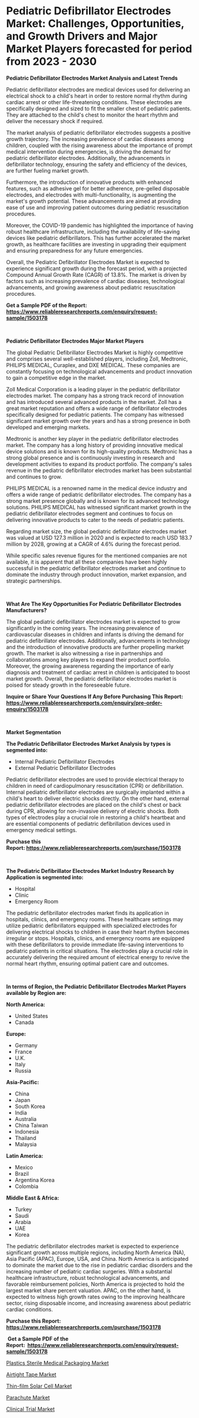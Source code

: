<p><h1>Pediatric Defibrillator Electrodes Market: Challenges, Opportunities, and Growth Drivers and Major Market Players forecasted for period from 2023 - 2030</h1></p><p><strong>Pediatric Defibrillator Electrodes Market Analysis and Latest Trends</strong></p>
<p><p>Pediatric defibrillator electrodes are medical devices used for delivering an electrical shock to a child's heart in order to restore normal rhythm during cardiac arrest or other life-threatening conditions. These electrodes are specifically designed and sized to fit the smaller chest of pediatric patients. They are attached to the child's chest to monitor the heart rhythm and deliver the necessary shock if required.</p><p>The market analysis of pediatric defibrillator electrodes suggests a positive growth trajectory. The increasing prevalence of cardiac diseases among children, coupled with the rising awareness about the importance of prompt medical intervention during emergencies, is driving the demand for pediatric defibrillator electrodes. Additionally, the advancements in defibrillator technology, ensuring the safety and efficiency of the devices, are further fueling market growth.</p><p>Furthermore, the introduction of innovative products with enhanced features, such as adhesive gel for better adherence, pre-gelled disposable electrodes, and electrodes with multi-functionality, is augmenting the market's growth potential. These advancements are aimed at providing ease of use and improving patient outcomes during pediatric resuscitation procedures.</p><p>Moreover, the COVID-19 pandemic has highlighted the importance of having robust healthcare infrastructure, including the availability of life-saving devices like pediatric defibrillators. This has further accelerated the market growth, as healthcare facilities are investing in upgrading their equipment and ensuring preparedness for any future emergencies.</p><p>Overall, the Pediatric Defibrillator Electrodes Market is expected to experience significant growth during the forecast period, with a projected Compound Annual Growth Rate (CAGR) of 13.8%. The market is driven by factors such as increasing prevalence of cardiac diseases, technological advancements, and growing awareness about pediatric resuscitation procedures.</p></p>
<p><strong>Get a Sample PDF of the Report:&nbsp; <a href="https://www.reliableresearchreports.com/enquiry/request-sample/1503178">https://www.reliableresearchreports.com/enquiry/request-sample/1503178</a></strong></p>
<p>&nbsp;</p>
<p><strong>Pediatric Defibrillator Electrodes Major Market Players</strong></p>
<p><p>The global Pediatric Defibrillator Electrodes Market is highly competitive and comprises several well-established players, including Zoll, Medtronic, PHILIPS MEDICAL, Curaplex, and DXE MEDICAL. These companies are constantly focusing on technological advancements and product innovation to gain a competitive edge in the market.</p><p>Zoll Medical Corporation is a leading player in the pediatric defibrillator electrodes market. The company has a strong track record of innovation and has introduced several advanced products in the market. Zoll has a great market reputation and offers a wide range of defibrillator electrodes specifically designed for pediatric patients. The company has witnessed significant market growth over the years and has a strong presence in both developed and emerging markets.</p><p>Medtronic is another key player in the pediatric defibrillator electrodes market. The company has a long history of providing innovative medical device solutions and is known for its high-quality products. Medtronic has a strong global presence and is continuously investing in research and development activities to expand its product portfolio. The company's sales revenue in the pediatric defibrillator electrodes market has been substantial and continues to grow.</p><p>PHILIPS MEDICAL is a renowned name in the medical device industry and offers a wide range of pediatric defibrillator electrodes. The company has a strong market presence globally and is known for its advanced technology solutions. PHILIPS MEDICAL has witnessed significant market growth in the pediatric defibrillator electrodes segment and continues to focus on delivering innovative products to cater to the needs of pediatric patients.</p><p>Regarding market size, the global pediatric defibrillator electrodes market was valued at USD 127.3 million in 2020 and is expected to reach USD 183.7 million by 2028, growing at a CAGR of 4.6% during the forecast period.</p><p>While specific sales revenue figures for the mentioned companies are not available, it is apparent that all these companies have been highly successful in the pediatric defibrillator electrodes market and continue to dominate the industry through product innovation, market expansion, and strategic partnerships.</p></p>
<p>&nbsp;</p>
<p><strong>What Are The Key Opportunities For Pediatric Defibrillator Electrodes Manufacturers?</strong></p>
<p><p>The global pediatric defibrillator electrodes market is expected to grow significantly in the coming years. The increasing prevalence of cardiovascular diseases in children and infants is driving the demand for pediatric defibrillator electrodes. Additionally, advancements in technology and the introduction of innovative products are further propelling market growth. The market is also witnessing a rise in partnerships and collaborations among key players to expand their product portfolio. Moreover, the growing awareness regarding the importance of early diagnosis and treatment of cardiac arrest in children is anticipated to boost market growth. Overall, the pediatric defibrillator electrodes market is poised for steady growth in the foreseeable future.</p></p>
<p><strong>Inquire or Share Your Questions If Any Before Purchasing This Report: <a href="https://www.reliableresearchreports.com/enquiry/pre-order-enquiry/1503178">https://www.reliableresearchreports.com/enquiry/pre-order-enquiry/1503178</a></strong></p>
<p>&nbsp;</p>
<p><strong>Market Segmentation</strong></p>
<p><strong>The Pediatric Defibrillator Electrodes Market Analysis by types is segmented into:</strong></p>
<p><ul><li>Internal Pediatric Defibrillator Electrodes</li><li>External Pediatric Defibrillator Electrodes</li></ul></p>
<p><p>Pediatric defibrillator electrodes are used to provide electrical therapy to children in need of cardiopulmonary resuscitation (CPR) or defibrillation. Internal pediatric defibrillator electrodes are surgically implanted within a child's heart to deliver electric shocks directly. On the other hand, external pediatric defibrillator electrodes are placed on the child's chest or back during CPR, allowing for non-invasive delivery of electric shocks. Both types of electrodes play a crucial role in restoring a child's heartbeat and are essential components of pediatric defibrillation devices used in emergency medical settings.</p></p>
<p><strong>Purchase this Report:&nbsp;<a href="https://www.reliableresearchreports.com/purchase/1503178">https://www.reliableresearchreports.com/purchase/1503178</a></strong></p>
<p>&nbsp;</p>
<p><strong>The Pediatric Defibrillator Electrodes Market Industry Research by Application is segmented into:</strong></p>
<p><ul><li>Hospital</li><li>Clinic</li><li>Emergency Room</li></ul></p>
<p><p>The pediatric defibrillator electrodes market finds its application in hospitals, clinics, and emergency rooms. These healthcare settings may utilize pediatric defibrillators equipped with specialized electrodes for delivering electrical shocks to children in case their heart rhythm becomes irregular or stops. Hospitals, clinics, and emergency rooms are equipped with these defibrillators to provide immediate life-saving interventions to pediatric patients in critical situations. The electrodes play a crucial role in accurately delivering the required amount of electrical energy to revive the normal heart rhythm, ensuring optimal patient care and outcomes.</p></p>
<p>&nbsp;</p>
<p><strong>In terms of Region, the Pediatric Defibrillator Electrodes Market Players available by Region are:</strong></p>
<p>
    <p> <strong> North America: </strong>
        <ul>
            <li>United States</li>
            <li>Canada</li>
        </ul>
        </p> 
    <p> <strong> Europe: </strong>
        <ul>
            <li>Germany</li>
            <li>France</li>
            <li>U.K.</li>
            <li>Italy</li>
            <li>Russia</li>
        </ul>
        </p> 
    <p> <strong> Asia-Pacific: </strong>
        <ul>
            <li>China</li>
            <li>Japan</li>
            <li>South Korea</li>
            <li>India</li>
            <li>Australia</li>
            <li>China Taiwan</li>
            <li>Indonesia</li>
            <li>Thailand</li>
            <li>Malaysia</li>
        </ul>
        </p> 
    <p> <strong> Latin America: </strong>
        <ul>
            <li>Mexico</li>
            <li>Brazil</li>
            <li>Argentina Korea</li>
            <li>Colombia</li>
        </ul>
        </p> 
    <p> <strong> Middle East & Africa: </strong>
        <ul>
            <li>Turkey</li>
            <li>Saudi</li>
            <li>Arabia</li>
            <li>UAE</li>
            <li>Korea</li>
        </ul>
    </p>
    </p>
<p><p>The pediatric defibrillator electrodes market is expected to experience significant growth across multiple regions, including North America (NA), Asia Pacific (APAC), Europe, USA, and China. North America is anticipated to dominate the market due to the rise in pediatric cardiac disorders and the increasing number of pediatric cardiac surgeries. With a substantial healthcare infrastructure, robust technological advancements, and favorable reimbursement policies, North America is projected to hold the largest market share percent valuation. APAC, on the other hand, is expected to witness high growth rates owing to the improving healthcare sector, rising disposable income, and increasing awareness about pediatric cardiac conditions.</p></p>
<p><strong>Purchase this Report: <a href="https://www.reliableresearchreports.com/purchase/1503178">https://www.reliableresearchreports.com/purchase/1503178</a></strong></p>
<p>&nbsp;<strong>Get a Sample PDF of the Report:&nbsp;&nbsp;<a href="https://www.reliableresearchreports.com/enquiry/request-sample/1503178">https://www.reliableresearchreports.com/enquiry/request-sample/1503178</a></strong></p>
<p><strong></strong></p>
<p><p><a href="https://www.linkedin.com/pulse/decoding-plastics-sterile-medical-packaging-market-deep/">Plastics Sterile Medical Packaging Market</a></p><p><a href="https://medium.com/@santosh.reportprime/airtight-tape-market-size-growth-forecast-2023-2030-8f3e31cf489e">Airtight Tape Market</a></p><p><a href="https://www.linkedin.com/pulse/thin-film-solar-cell-market-insights-players-forecast-till/">Thin-film Solar Cell Market</a></p><p><a href="https://www.linkedin.com/pulse/parachute-market-share-amp-new-trends-analysis/">Parachute Market</a></p><p><a href="https://medium.com/@hunterwyman1984/clinical-trial-market-size-cagr-trends-2024-2030-9fefa8e966e0">Clinical Trial Market</a></p></p>